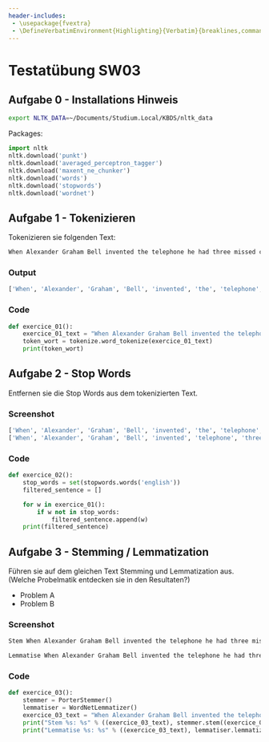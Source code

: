 ```yaml
---
header-includes:
 - \usepackage{fvextra}
 - \DefineVerbatimEnvironment{Highlighting}{Verbatim}{breaklines,commandchars=\\\{\}}
---
```


# Testatübung SW03

## Aufgabe 0 - Installations Hinweis

```bash
export NLTK_DATA=~/Documents/Studium.Local/KBDS/nltk_data
```

Packages:
```python
import nltk
nltk.download('punkt')
nltk.download('averaged_perceptron_tagger')
nltk.download('maxent_ne_chunker')
nltk.download('words')
nltk.download('stopwords')
nltk.download('wordnet')
```

## Aufgabe 1 - Tokenizieren

Tokenizieren sie folgenden Text:
```bash
When Alexander Graham Bell invented the telephone he had three missed calls from Chuck Norris.
```

### Output

```bash
['When', 'Alexander', 'Graham', 'Bell', 'invented', 'the', 'telephone', 'he', 'had', 'three', 'missed', 'calls', 'from', 'Chuck', 'Norris', '.']
```

### Code

```python
def exercice_01():
    exercice_01_text = "When Alexander Graham Bell invented the telephone he had three missed calls from Chuck Norris."
    token_wort = tokenize.word_tokenize(exercice_01_text) 
    print(token_wort)
```

## Aufgabe 2 - Stop Words

Entfernen sie die Stop Words aus dem tokenizierten Text.

### Screenshot
```bash
['When', 'Alexander', 'Graham', 'Bell', 'invented', 'the', 'telephone', 'he', 'had', 'three', 'missed', 'calls', 'from', 'Chuck', 'Norris', '.']
['When', 'Alexander', 'Graham', 'Bell', 'invented', 'telephone', 'three', 'missed', 'calls', 'Chuck', 'Norris', '.']
```

### Code

```python
def exercice_02():
    stop_words = set(stopwords.words('english'))
    filtered_sentence = []

    for w in exercice_01():
        if w not in stop_words:
            filtered_sentence.append(w)
    print(filtered_sentence)
```

## Aufgabe 3 - Stemming / Lemmatization

Führen sie auf dem gleichen Text Stemming und Lemmatization aus. (Welche Probelmatik entdecken sie in den Resultaten?)

* Problem A
* Problem B

### Screenshot

```bash
Stem When Alexander Graham Bell invented the telephone he had three missed calls from Chuck Norris.: when alexander graham bell invented the telephone he had three missed calls from chuck norris.

Lemmatise When Alexander Graham Bell invented the telephone he had three missed calls from Chuck Norris.: When Alexander Graham Bell invented the telephone he had three missed calls from Chuck Norris.
```

### Code

```python
def exercice_03():
    stemmer = PorterStemmer()
    lemmatiser = WordNetLemmatizer()
    exercice_03_text = "When Alexander Graham Bell invented the telephone he had three missed calls from Chuck Norris."
    print("Stem %s: %s" % ((exercice_03_text), stemmer.stem((exercice_03_text))))
    print("Lemmatise %s: %s" % ((exercice_03_text), lemmatiser.lemmatize((exercice_03_text))))
```